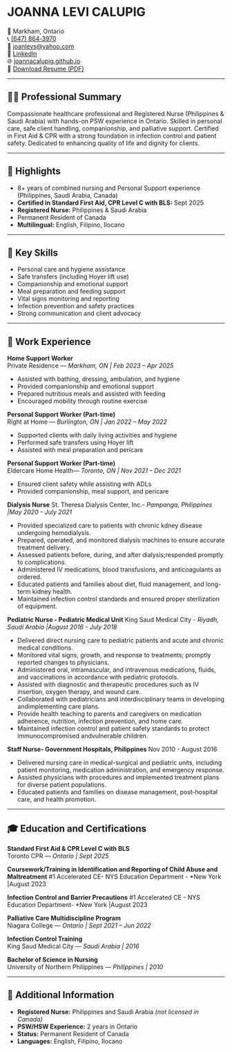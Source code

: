 # JOANNA LEVI CALUPIG

📍 Markham, Ontario  
📞 [(647) 864‑3970](tel:+16478643970)  
📧 [joanlevs@yahoo.com](mailto:joanlevs@yahoo.com)  
🔗 [LinkedIn](https://www.linkedin.com/in/joanna-levi-calupig-237481a3/)  
🌐 [joannacalupig.github.io](https://joannacalupig.github.io/)  
📄 [Download Resume (PDF)](JoannaLeviCalupig-Resume.pdf)

---

## 👩‍⚕️ Professional Summary

Compassionate healthcare professional and Registered Nurse (Philippines & Saudi Arabia) with hands-on PSW experience in Ontario. Skilled in personal care, safe client handling, companionship, and palliative support. Certified in First Aid & CPR with a strong foundation in infection control and patient safety. Dedicated to enhancing quality of life and dignity for clients.

---

## 🌟 Highlights

- 8+ years of combined nursing and Personal Support experience (Philippines, Saudi Arabia, Canada)  
- **Certified in Standard First Aid, CPR Level C with BLS:** Sept 2025  
- **Registered Nurse:** Philippines & Saudi Arabia  
- Permanent Resident of Canada  
- **Multilingual:** English, Filipino, Ilocano

---

## 🧰 Key Skills

- Personal care and hygiene assistance  
- Safe transfers (including Hoyer lift use)  
- Companionship and emotional support  
- Meal preparation and feeding support  
- Vital signs monitoring and reporting  
- Infection prevention and safety practices  
- Strong communication and client advocacy

---

## 💼 Work Experience

**Home Support Worker**  
Private Residence — *Markham, ON | Feb 2023 – Apr 2025*  
- Assisted with bathing, dressing, ambulation, and hygiene  
- Provided companionship and emotional support  
- Prepared nutritious meals and assisted with feeding  
- Encouraged mobility through routine exercise

**Personal Support Worker (Part-time)**  
Right at Home — *Burlington, ON | Jan 2022 – May 2022*  
- Supported clients with daily living activities and hygiene  
- Performed safe transfers using Hoyer lift  
- Assisted with meal preparation and pericare

**Personal Support Worker (Part-time)**  
Eldercare Home Health— *Toronto, ON | Nov 2021 – Dec 2021*  
- Ensured client safety while assisting with ADLs  
- Provided companionship, meal support, and pericare

**Dialysis Nurse**
St. Theresa Dialysis Center, Inc.- *Pampanga, Philippines |May 2020 - July 2021*
- Provided specialized care to patients with chronic kdney disease undergoing hemodialysis.
- Prepared, operated, and monitored dialysis machines to ensure accurate treatment delivery.
- Assessed patients before, during, and after dialysis;responded promptly to complications.
- Administered IV medications, blood transfusions, and anticoagulants as ordered.
- Educated patients and families about diet, fluid management, and long-term kidney health.
- Maintained infection control standards and ensured proper sterilization of equipment.

**Pediatric Nurse - Pediatric Medical Unit**
King Saud Medical City - *Riyadh, Saudi Arabia |August 2016 - July 2018*
- Delivered direct nursing care to pediatric patients and acute and chronic medical conditions.
- Monitored vital signs, growth, and response to treatments; promptly reported changes to physicians.
- Administered oral, intramascular, and intravenous medications, fluids, and vaccinations in accordance with pediatric protocols.
- Assisted with diagnostic and therapeutic procedures such as IV insertion, oxygen therapy, and wound care.
- Collaborated with pediatricians and interdisciplinary teams in developing andimplementing care plans.
- Provide health teaching to parents and caregivers on medication adherence, nutrition, infection prevention, and home care.
- Maintained infection control and patient safety standards to protect immunocompromised andvulnerable children.

**Staff Nurse- Government Hospitals, Philippines**
Nov 2010 - August 2016
- Delivered nursing care in medical-surgical and pediatric units, including patient monitoring, medication administration, and emergency response.
- Assisted physicians with procedures and implemented treatment plans for diverse patient populations.
- Educated patients and families on disease management, post-hospital care, and health promotion.


---

## 🎓 Education and Certifications

**Standard First Aid & CPR Level C with BLS**  
Toronto CPR — *Ontario | Sept 2025*

**Coursework/Training in Identification and Reporting of Child Abuse and Maltreatment**
#1 Accelerated CE- NYS Education Department - *New York |August 2023

**Infection Control and Barrier Precautions**
#1 Accelerated CE - NYS Education Department- *New York |August 2023

**Palliative Care Multidiscipline Program**  
Niagara College — *Ontario | Sept 2021 – Jun 2022*

**Infection Control Training**  
King Saud Medical City — *Saudi Arabia | 2016*

**Bachelor of Science in Nursing**  
University of Northern Philippines — *Philippines | 2010*

---

## 📌 Additional Information

- **Registered Nurse:** Philippines and Saudi Arabia *(not licensed in Canada)*  
- **PSW/HSW Experience:** 2 years in Ontario  
- **Status:** Permanent Resident of Canada  
- **Languages:** English, Filipino, Ilocano
